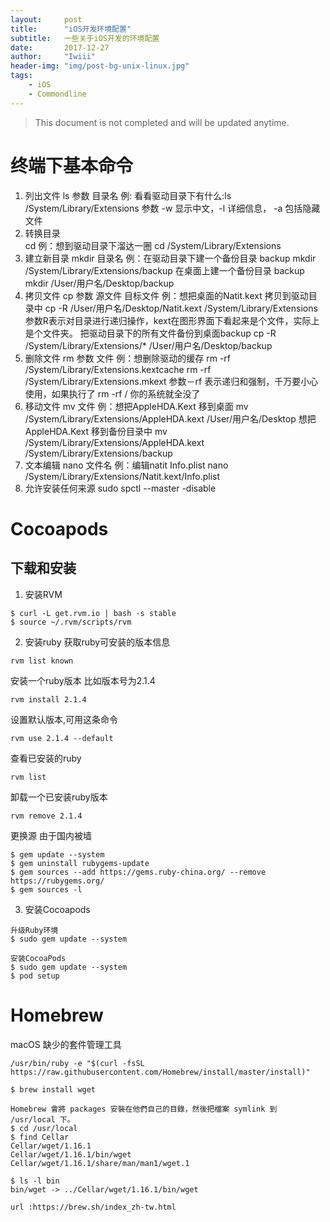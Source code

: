 ```yaml
---
layout:     post
title:      "iOS开发环境配置"
subtitle:   一些关于iOS开发的环境配置
date:       2017-12-27
author:     "Iwiii"
header-img: "img/post-bg-unix-linux.jpg"
tags:
    - iOS
    - Commondline
---
```


> This document is not completed and will be updated anytime.
# 终端下基本命令
1. 列出文件
ls 参数 目录名        例: 看看驱动目录下有什么:ls /System/Library/Extensions
参数 -w 显示中文，-l 详细信息， -a 包括隐藏文件
2. 转换目录     
cd    例：想到驱动目录下溜达一圈   cd /System/Library/Extensions
3. 建立新目录
mkdir 目录名     例：在驱动目录下建一个备份目录 backup     mkdir /System/Library/Extensions/backup
在桌面上建一个备份目录 backup    mkdir /User/用户名/Desktop/backup
4. 拷贝文件
cp 参数 源文件 目标文件    例：想把桌面的Natit.kext 拷贝到驱动目录中  cp -R /User/用户名/Desktop/Natit.kext /System/Library/Extensions
参数R表示对目录进行递归操作，kext在图形界面下看起来是个文件，实际上是个文件夹。
把驱动目录下的所有文件备份到桌面backup
cp -R /System/Library/Extensions/* /User/用户名/Desktop/backup
5. 删除文件
rm 参数 文件   例：想删除驱动的缓存  rm -rf /System/Library/Extensions.kextcache     rm -rf /System/Library/Extensions.mkext
参数－rf 表示递归和强制，千万要小心使用，如果执行了 rm -rf / 你的系统就全没了
6. 移动文件
mv 文件   例：想把AppleHDA.Kext 移到桌面    mv /System/Library/Extensions/AppleHDA.kext /User/用户名/Desktop
想把AppleHDA.Kext 移到备份目录中   mv /System/Library/Extensions/AppleHDA.kext /System/Library/Extensions/backup
7. 文本编辑
nano 文件名   例：编辑natit Info.plist     nano /System/Library/Extensions/Natit.kext/Info.plist
8. 允许安装任何来源
sudo spctl --master -disable

# Cocoapods
## 下载和安装
1. 安装RVM
```
$ curl -L get.rvm.io | bash -s stable
$ source ~/.rvm/scripts/rvm
```

2. 安装ruby
获取ruby可安装的版本信息
```
rvm list known
```

安装一个ruby版本 比如版本号为2.1.4
```
rvm install 2.1.4
```
设置默认版本,可用这条命令
```
rvm use 2.1.4 --default
```

查看已安装的ruby
```
rvm list
```

卸载一个已安装ruby版本
```
rvm remove 2.1.4
```

更换源 由于国内被墙

```
$ gem update --system
$ gem uninstall rubygems-update
$ gem sources --add https://gems.ruby-china.org/ --remove https://rubygems.org/
$ gem sources -l
```

3. 安装Cocoapods
```
升级Ruby环境
$ sudo gem update --system

安装CocoaPods
$ sudo gem update --system
$ pod setup
```

# Homebrew
macOS 缺少的套件管理工具
```
/usr/bin/ruby -e "$(curl -fsSL https://raw.githubusercontent.com/Homebrew/install/master/install)"

$ brew install wget

Homebrew 會將 packages 安裝在他們自己的目錄，然後把檔案 symlink 到 /usr/local 下。
$ cd /usr/local
$ find Cellar
Cellar/wget/1.16.1
Cellar/wget/1.16.1/bin/wget
Cellar/wget/1.16.1/share/man/man1/wget.1

$ ls -l bin
bin/wget -> ../Cellar/wget/1.16.1/bin/wget

url :https://brew.sh/index_zh-tw.html
```
